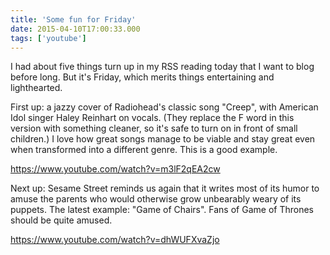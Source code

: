 ```yaml
---
title: 'Some fun for Friday'
date: 2015-04-10T17:00:33.000
tags: ['youtube']
---
```


I had about five things turn up in my RSS reading today that I want to blog before long. But it's Friday, which merits things entertaining and lighthearted.

First up: a jazzy cover of Radiohead's classic song "Creep", with American Idol singer Haley Reinhart on vocals. (They replace the F word in this version with something cleaner, so it's safe to turn on in front of small children.) I love how great songs manage to be viable and stay great even when transformed into a different genre. This is a good example.

https://www.youtube.com/watch?v=m3lF2qEA2cw

Next up: Sesame Street reminds us again that it writes most of its humor to amuse the parents who would otherwise grow unbearably weary of its puppets. The latest example: "Game of Chairs". Fans of Game of Thrones should be quite amused.

https://www.youtube.com/watch?v=dhWUFXvaZjo
